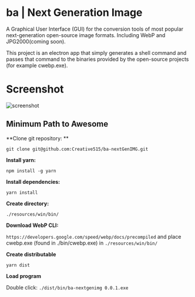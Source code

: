 # ba | Next Generation Image
A Graphical User Interface (GUI) for the conversion tools of most popular next-generation open-source image formats. Including WebP and JPG2000(coming soon).

This project is an electron app that simply generates a shell command and passes that command to the binaries provided by the open-source projects (for example cwebp.exe).

# Screenshot
![screenshot](https://basicautomation.io/ba-nextGenIMG/images/screenshots/nextgenimg-v0-1-1.webp)


## Minimum Path to Awesome

**Clone git repository: **

`git clone git@github.com:Creative515/ba-nextGenIMG.git`

**Install yarn:**

`npm install -g yarn`

**Install dependencies:**

`yarn install`

**Create directory:**

`./resources/win/bin/`

**Download WebP CLI:**

`https://developers.google.com/speed/webp/docs/precompiled`
and place cwebp.exe (found in ./bin/cwebp.exe) in 
`./resources/win/bin/`

**Create distributable**

`yarn dist`

**Load program**

Double click: `./dist/bin/ba-nextgenimg 0.0.1.exe`
